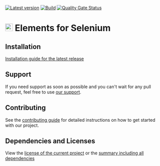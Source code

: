 [![Latest version](https://img.shields.io/maven-central/v/software.xdev/selenium-elements?logo=apache%20maven)](https://mvnrepository.com/artifact/software.xdev/selenium-elements)
[![Build](https://img.shields.io/github/actions/workflow/status/xdev-software/selenium-elements/check-build.yml?branch=develop)](https://github.com/xdev-software/selenium-elements/actions/workflows/check-build.yml?query=branch%3Adevelop)
[![Quality Gate Status](https://sonarcloud.io/api/project_badges/measure?project=xdev-software_selenium-elements&metric=alert_status)](https://sonarcloud.io/dashboard?id=xdev-software_selenium-elements)

# <img src="https://raw.githubusercontent.com/SeleniumHQ/seleniumhq.github.io/690acbad7b4bf4656f116274809765db64e6ccf7/website_and_docs/static/images/logos/webdriver.svg" height=24 /> Elements for Selenium


## Installation
[Installation guide for the latest release](https://github.com/xdev-software/selenium-elements/releases/latest#Installation)

## Support
If you need support as soon as possible and you can't wait for any pull request, feel free to use [our support](https://xdev.software/en/services/support).

## Contributing
See the [contributing guide](./CONTRIBUTING.md) for detailed instructions on how to get started with our project.

## Dependencies and Licenses
View the [license of the current project](LICENSE) or the [summary including all dependencies](https://xdev-software.github.io/selenium-elements/dependencies)
